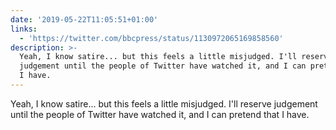 ```yaml
---
date: '2019-05-22T11:05:51+01:00'
links:
  - 'https://twitter.com/bbcpress/status/1130972065169858560'
description: >-
  Yeah, I know satire... but this feels a little misjudged. I'll reserve
  judgement until the people of Twitter have watched it, and I can pretend that
  I have.
---
```

Yeah, I know satire... but this feels a little misjudged. I'll reserve judgement until the people of Twitter have watched it, and I can pretend that I have. 
